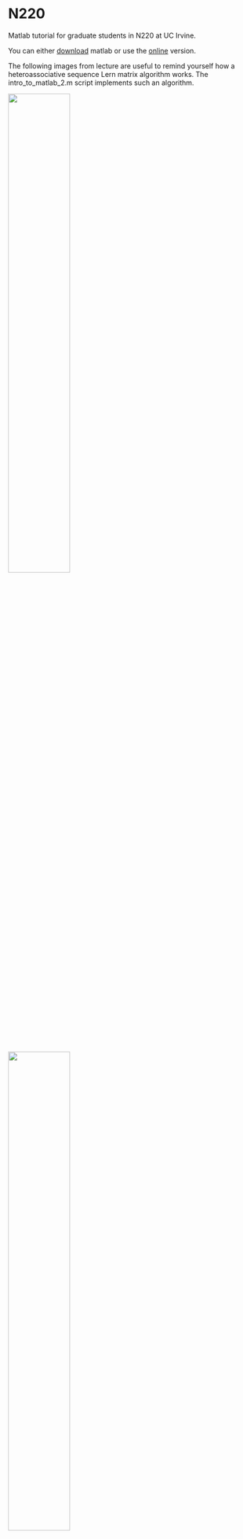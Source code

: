 # N220
Matlab tutorial for graduate students in N220 at UC Irvine.

You can either [download](https://www.mathworks.com/help/install/ug/install-products-with-internet-connection.html) matlab or use the [online](https://matlab.mathworks.com/) version.

The following images from lecture are useful to remind yourself how a heteroassociative sequence Lern matrix algorithm works. The intro_to_matlab_2.m script implements such an algorithm.

<img src="https://github.com/user-attachments/assets/63f91adc-1f2f-4168-903a-a14da332f0f9" width="50%">
<img src="https://github.com/user-attachments/assets/b9d15aa8-970a-47bb-8cdd-95e47960c167" width="50%">
<img src="https://github.com/user-attachments/assets/ccb80b57-1746-4f82-a01b-a4d28240f566" width="50%">

#![Screenshot from 2024-10-03 14-09-28](https://github.com/user-attachments/assets/63f91adc-1f2f-4168-903a-a14da332f0f9)
#![Screenshot from 2024-10-03 14-10-05](https://github.com/user-attachments/assets/b9d15aa8-970a-47bb-8cdd-95e47960c167)
#![Screenshot from 2024-10-03 14-12-42](https://github.com/user-attachments/assets/ccb80b57-1746-4f82-a01b-a4d28240f566)
